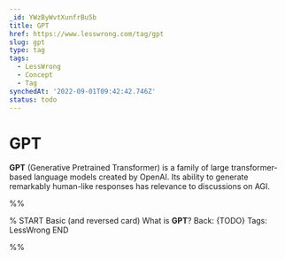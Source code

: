 ```yaml
---
_id: YWzByWvtXunfrBu5b
title: GPT
href: https://www.lesswrong.com/tag/gpt
slug: gpt
type: tag
tags:
  - LessWrong
  - Concept
  - Tag
synchedAt: '2022-09-01T09:42:42.746Z'
status: todo
---
```


# GPT

**GPT** (Generative Pretrained Transformer) is a family of large transformer-based language models created by OpenAI. Its ability to generate remarkably human-like responses has relevance to discussions on AGI.


%%

% START
Basic (and reversed card)
What is **GPT**?
Back: {TODO}
Tags: LessWrong
END

%%
	
